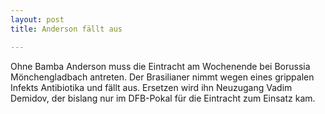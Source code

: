 ```yaml
---
layout: post
title: Anderson fällt aus

---
```


Ohne Bamba Anderson muss die Eintracht am Wochenende bei Borussia Mönchengladbach antreten. Der Brasilianer nimmt wegen eines grippalen Infekts Antibiotika und fällt aus. Ersetzen wird ihn Neuzugang Vadim Demidov, der bislang nur im DFB-Pokal für die Eintracht zum Einsatz kam.


